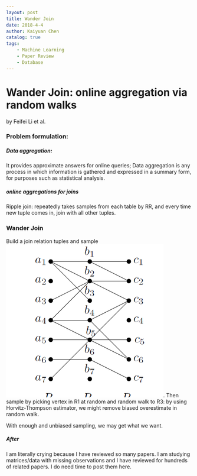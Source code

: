 ```yaml
---
layout: post
title: Wander Join 
date: 2018-4-4
author: Kaiyuan Chen
catalog: true
tags:
    - Machine Learning
    - Paper Review
    - Database
---
```


# Wander Join: online aggregation via random walks 
by Feifei Li et al.

### Problem formulation:

##### Data aggregation: 

It provides approximate answers for online queries; Data aggregation is any process in which information is gathered and expressed in a summary form, for purposes such as statistical analysis. 

##### online aggregations for joins 

Ripple join: repeatedly takes samples from each table by RR, and every time new tuple comes in, join with all other tuples. 

### Wander Join

Build a join relation tuples and sample ![./img/404.png](./img/404.png). Then sample by picking vertex in R1 at random and random walk to R3: by using Horvitz-Thompson estimator, we might remove biased overestimate in random walk. 

With enough and unbiased sampling, we may get what we want. 

##### After

I am literally crying because I have reviewed so many papers. I am studying matrices/data with missing observations and I have reviewed for hundreds of related papers. I do need time to post them here.




